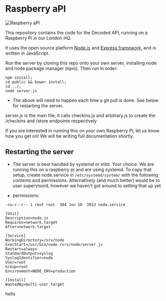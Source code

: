 Raspberry aPI
===============

![Raspberry aPI](http://assets.decoded.co/images/raspberry-api.jpg)

This repository contains the code for the Decoded API, running on a Raspberry Pi in our London HQ.

It uses the open source platform [Node.js](https://github.com/joyent/node) and [Express framework](https://github.com/strongloop/express), and is written in JavaScript.

Run the server by cloning this repo onto your own server, installing node and node package manager (npm). Then run in order:

```
npm install;
cd public && bower install;
cd ../;
node server.js
```
* The above will need to happen each time a git pull is done. See below for restarting the server.

server.js is the main file; it calls checkins.js and arbitrary.js to create the /checkins and /store endpoints respectively

If you are interested in running this on your own Raspberry Pi, let us know how you get on! We will be writing full documentation shortly.

## Restarting the server

* The server is best handled by systemd or initd. Your choice. We are running this on a raspberry pi and are using systemd. 
To copy that setup, create node.service in `/etc/systemd/system/` with the following contents and permissions. Alternatively (and much better) would be to user supervisord, however we haven't got around to setting that up yet

* permissions:

`-rw-r--r-- 1 root root  304 Jun 18  2013 node.service`

```
[Unit]
Description=node.js
Requires=network.target
After=network.target

[Service]
WorkingDirectory=/srv/node
ExecStart=/usr/bin/node /srv/node/server.js
Restart=always
StandardOutput=syslog
SyslogIdentifier=node
User=root
Group=root
Environment=NODE_ENV=production

[Install]
WantedBy=multi-user.target
```
hello
